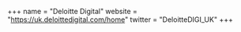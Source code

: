 +++
name = "Deloitte Digital"
website = "https://uk.deloittedigital.com/home"
twitter = "DeloitteDIGI_UK"
+++